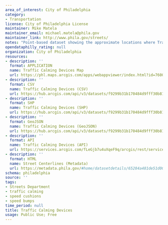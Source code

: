 ```yaml
---
area_of_interest: City of Philadelphia
category:
- Transportation
license: City of Philadelphia License
maintainer: Mike Matela
maintainer_email: michael.matela@phila.gov
maintainer_link: http://www.phila.gov/streets/
notes: "Point-based dataset showing the approximate locations where Traffic Calming Devices exist in the street to reduce speeding of motor vehicles. Traffic Calming Devices examples are speed cushions, speed humps, and speed tables. These devices could be made of asphalt or rubber materials."
opendataphilly_rating: null
organization: City of Philadelphia
resources:
- description: ''
  format: APPLICATION
  name: Traffic Calming Devices Map
  url: https://phl.maps.arcgis.com/apps/webappviewer/index.html?id=76001d31f9dd408284d095216093c961
- description: ''
  format: CSV
  name: Traffic Calming Devices (CSV)
  url: https://hub.arcgis.com/api/v3/datasets/f9299b31b170484d9fff30b81014933f_0/downloads/data?format=csv&spatialRefId=3857&where=1%3D1
- description: ''
  format: SHP
  name: Traffic Calming Devices (SHP)
  url: https://hub.arcgis.com/api/v3/datasets/f9299b31b170484d9fff30b81014933f_0/downloads/data?format=shp&spatialRefId=3857&where=1%3D1
- description: ''
  format: GeoJSON
  name: Traffic Calming Devices (GeoJSON)
  url: https://hub.arcgis.com/api/v3/datasets/f9299b31b170484d9fff30b81014933f_0/downloads/data?format=geojson&spatialRefId=4326&where=1%3D1
- description: ''
  format: API
  name: Traffic Calming Devices (API)
  url: https://services.arcgis.com/fLeGjb7u4uXqeF9q/arcgis/rest/services/traffic_calming_devices/FeatureServer/0/query?outFields=*&where=1%3D1
- description: ''
  format: HTML
  name: Street Centerlines (Metadata)
  url: https://metadata.phila.gov/#home/datasetdetails/65284a481de51d0028f8720e/representationdetails/65284a481de51d0028f87238/
schema: philadelphia
source: ''
tags:
- Streets Department
- traffic calming
- speed cushions
- speed bumps
time_period: null
title: Traffic Calming Devices
usage: Public Use; Free
---
```

